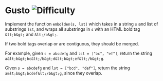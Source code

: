 # Gusto ![Difficulty](https://img.shields.io/badge/-MEDIUM-yellow)
	
Implement the function `embolden(s, lst)` which takes in a string `s` and list of substrings `lst`,
and wraps all substrings in `s` with an HTML bold tag `&lt;b&gt;` and `&lt;/b&gt;`.
	
If two bold tags overlap or are contiguous, they should be merged.
	
For example, given `s = abcdefg` and `lst = ["bc", "ef"]`, return the string `a&lt;b&gt;bc&lt;/b&gt;d&lt;b&gt;ef&lt;/b&gt;g`.
	
Given `s = abcdefg` and `lst = ["bcd", "def"]`, return the string `a&lt;b&gt;bcdef&lt;/b&gt;g`, since they overlap.
	
